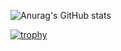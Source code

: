 ![Anurag's GitHub stats](https://github-readme-stats.vercel.app/api?username=Leonardo-shitp&show_icons=true&theme=dark)

[![trophy](https://github-profile-trophy.vercel.app/?username=ryo-ma)](https://github.com/ryo-ma/github-profile-trophy)

<!--
**Leonardo-shitp/Leonardo-shitp** is a ✨ _special_ ✨ repository because its `README.md` (this file) appears on your GitHub profile.
Here are some ideas to get you started:
- 🔭 I’m currently working on ...
- 🌱 I’m currently learning ...
- 👯 I’m looking to collaborate on ...
- 🤔 I’m looking for help with ...
- 💬 Ask me about ...
- 📫 How to reach me: ...
- 😄 Pronouns: ...
- ⚡ Fun fact: ...

